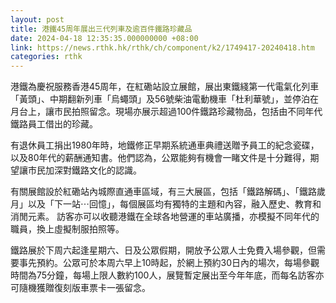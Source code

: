 ```yaml
---
layout: post
title: 港鐵45周年展出三代列車及逾百件鐵路珍藏品
date: 2024-04-18 12:35:35.000000000 +08:00
link: https://news.rthk.hk/rthk/ch/component/k2/1749417-20240418.htm
categories: rthk
---
```


港鐵為慶祝服務香港45周年，在紅磡站設立展館，展出東鐵綫第一代電氣化列車「黃頭」、中期翻新列車「烏蠅頭」及56號柴油電動機車「杜利華號」，並停泊在月台上，讓市民拍照留念。現場亦展示超過100件鐵路珍藏物品，包括由不同年代鐵路員工借出的珍藏。

有退休員工捐出1980年時，地鐵修正早期系統通車典禮送贈予員工的紀念瓷碟，以及80年代的薪酬通知書。他們認為，公眾能夠有機會一睹文件是十分難得，期望讓市民加深對鐵路文化的認識。

有關展館設於紅磡站內城際直通車區域，有三大展區，包括「鐵路解碼」、「鐵路歲月」以及「下一站⋯回憶」，每個展區均有獨特的主題和內容，融入歷史、教育和消閒元素。 訪客亦可以收聽港鐵在全球各地營運的車站廣播，亦模擬不同年代的職員，換上虛擬制服拍照等。 

鐵路展於下周六起逢星期六、日及公眾假期，開放予公眾人士免費入場參觀，但需要事先預約。公眾可於本周六早上10時起，於網上預約30日內的場次，每場參觀時間為75分鐘，每場上限人數約100人，展覽暫定展出至今年年底，而每名訪客亦可隨機獲贈復刻版車票卡一張留念。
